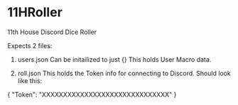 # 11HRoller
11th House Discord Dice Roller

Expects 2 files:

1) users.json
Can be initailized to just {}
This holds User Macro data.

2) roll.json
This holds the Token info for connecting to Discord.  Should look like this:

{
  "Token": "XXXXXXXXXXXXXXXXXXXXXXXXXXXXXX"
}
